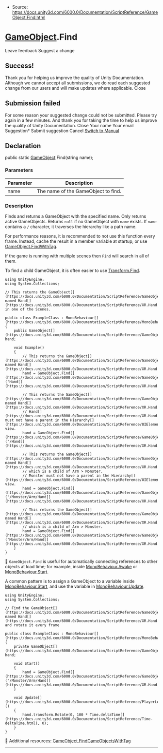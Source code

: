 * Source: https://docs.unity3d.com/6000.0/Documentation/ScriptReference/GameObject.Find.html

#  [GameObject](https://docs.unity3d.com/6000.0/Documentation/ScriptReference/GameObject.html).Find
Leave feedback
Suggest a change
## Success!
Thank you for helping us improve the quality of Unity Documentation. Although we cannot accept all submissions, we do read each suggested change from our users and will make updates where applicable.
Close
## Submission failed
For some reason your suggested change could not be submitted. Please <a>try again</a> in a few minutes. And thank you for taking the time to help us improve the quality of Unity Documentation.
Close
Your name Your email Suggestion* Submit suggestion
Cancel
[Switch to Manual](https://docs.unity3d.com/6000.0/Documentation/Manual/class-GameObject.html "Go to GameObject Component in the Manual")
## Declaration
public static [GameObject](https://docs.unity3d.com/6000.0/Documentation/ScriptReference/GameObject.html) Find(string name); 
### Parameters
Parameter | Description  
---|---  
name | The name of the GameObject to find.  
### Description
Finds and returns a GameObject with the specified name.
Only returns active GameObjects. Returns `null` if no GameObject with `name` exists. If `name` contains a `/` character, it traverses the hierarchy like a path name.  
  
For performance reasons, it is recommended to not use this function every frame. Instead, cache the result in a member variable at startup, or use [GameObject.FindWithTag](https://docs.unity3d.com/6000.0/Documentation/ScriptReference/GameObject.FindWithTag.html).  
  
If the game is running with multiple scenes then `Find` will search in all of them.  
  
To find a child GameObject, it is often easier to use [Transform.Find](https://docs.unity3d.com/6000.0/Documentation/ScriptReference/Transform.Find.html). 
```
using UnityEngine;
using System.Collections;  
  
// This returns the GameObject[](https://docs.unity3d.com/6000.0/Documentation/ScriptReference/GameObject.html) named Hand[](https://docs.unity3d.com/6000.0/Documentation/ScriptReference/XR.Hand.html) in one of the Scenes.  
  
public class ExampleClass : MonoBehaviour[](https://docs.unity3d.com/6000.0/Documentation/ScriptReference/MonoBehaviour.html)
{
    public GameObject[](https://docs.unity3d.com/6000.0/Documentation/ScriptReference/GameObject.html) hand;  
  
    void Example()
    {
        // This returns the GameObject[](https://docs.unity3d.com/6000.0/Documentation/ScriptReference/GameObject.html) named Hand[](https://docs.unity3d.com/6000.0/Documentation/ScriptReference/XR.Hand.html).
        hand = GameObject.Find[](https://docs.unity3d.com/6000.0/Documentation/ScriptReference/GameObject.Find.html)("Hand[](https://docs.unity3d.com/6000.0/Documentation/ScriptReference/XR.Hand.html)");  
  
        // This returns the GameObject[](https://docs.unity3d.com/6000.0/Documentation/ScriptReference/GameObject.html) named Hand[](https://docs.unity3d.com/6000.0/Documentation/ScriptReference/XR.Hand.html).
        // Hand[](https://docs.unity3d.com/6000.0/Documentation/ScriptReference/XR.Hand.html) must not have a parent in the Hierarchy[](https://docs.unity3d.com/6000.0/Documentation/ScriptReference/UIElements.VisualElement.Hierarchy.html) view.
        hand = GameObject.Find[](https://docs.unity3d.com/6000.0/Documentation/ScriptReference/GameObject.Find.html)("/Hand[](https://docs.unity3d.com/6000.0/Documentation/ScriptReference/XR.Hand.html)");  
  
        // This returns the GameObject[](https://docs.unity3d.com/6000.0/Documentation/ScriptReference/GameObject.html) named Hand[](https://docs.unity3d.com/6000.0/Documentation/ScriptReference/XR.Hand.html),
        // which is a child of Arm > Monster.
        // Monster must not have a parent in the Hierarchy[](https://docs.unity3d.com/6000.0/Documentation/ScriptReference/UIElements.VisualElement.Hierarchy.html) view.
        hand = GameObject.Find[](https://docs.unity3d.com/6000.0/Documentation/ScriptReference/GameObject.Find.html)("/Monster/Arm/Hand[](https://docs.unity3d.com/6000.0/Documentation/ScriptReference/XR.Hand.html)");  
  
        // This returns the GameObject[](https://docs.unity3d.com/6000.0/Documentation/ScriptReference/GameObject.html) named Hand[](https://docs.unity3d.com/6000.0/Documentation/ScriptReference/XR.Hand.html),
        // which is a child of Arm > Monster.
        hand = GameObject.Find[](https://docs.unity3d.com/6000.0/Documentation/ScriptReference/GameObject.Find.html)("Monster/Arm/Hand[](https://docs.unity3d.com/6000.0/Documentation/ScriptReference/XR.Hand.html)");
    }
}

```

`GameObject.Find` is useful for automatically connecting references to other objects at load time; for example, inside [MonoBehaviour.Awake](https://docs.unity3d.com/6000.0/Documentation/ScriptReference/MonoBehaviour.Awake.html) or [MonoBehaviour.Start](https://docs.unity3d.com/6000.0/Documentation/ScriptReference/MonoBehaviour.Start.html).  
  
A common pattern is to assign a GameObject to a variable inside [MonoBehaviour.Start](https://docs.unity3d.com/6000.0/Documentation/ScriptReference/MonoBehaviour.Start.html), and use the variable in [MonoBehaviour.Update](https://docs.unity3d.com/6000.0/Documentation/ScriptReference/MonoBehaviour.Update.html).
```
using UnityEngine;
using System.Collections;  
  
// Find the GameObject[](https://docs.unity3d.com/6000.0/Documentation/ScriptReference/GameObject.html) named Hand[](https://docs.unity3d.com/6000.0/Documentation/ScriptReference/XR.Hand.html) and rotate it every frame  
  
public class ExampleClass : MonoBehaviour[](https://docs.unity3d.com/6000.0/Documentation/ScriptReference/MonoBehaviour.html)
{
    private GameObject[](https://docs.unity3d.com/6000.0/Documentation/ScriptReference/GameObject.html) hand;  
  
    void Start()
    {
        hand = GameObject.Find[](https://docs.unity3d.com/6000.0/Documentation/ScriptReference/GameObject.Find.html)("/Monster/Arm/Hand[](https://docs.unity3d.com/6000.0/Documentation/ScriptReference/XR.Hand.html)");
    }  
  
    void Update[](https://docs.unity3d.com/6000.0/Documentation/ScriptReference/PlayerLoop.Update.html)()
    {
        hand.transform.Rotate(0, 100 * Time.deltaTime[](https://docs.unity3d.com/6000.0/Documentation/ScriptReference/Time-deltaTime.html), 0);
    }
}

```

Additional resources: [GameObject.FindGameObjectsWithTag](https://docs.unity3d.com/6000.0/Documentation/ScriptReference/GameObject.FindGameObjectsWithTag.html)
* * *

